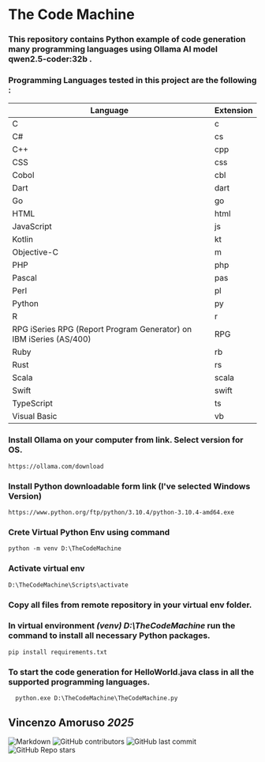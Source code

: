# The Code Machine

### This repository contains Python example of code generation many programming languages using Ollama AI model **qwen2.5-coder:32b** .
### Programming Languages tested in this project are the following :  

| Language  | Extension |
| ------------- | ------------- |
| C | c |
| C# | cs |
| C++ | cpp |
| CSS | css |
| Cobol | cbl| 
| Dart | dart |
| Go | go |
| HTML | html |
| JavaScript | js |
| Kotlin | kt |
| Objective-C | m |
| PHP | php |
| Pascal | pas |
| Perl | pl |
| Python | py |
| R | r |
| RPG iSeries RPG (Report Program Generator) on IBM iSeries (AS/400) | RPG |
| Ruby | rb |
| Rust | rs |
| Scala | scala |
| Swift | swift |
| TypeScript | ts |
| Visual Basic | vb |

### Install Ollama on your computer from link. Select version for OS. 
    https://ollama.com/download

### Install Python downloadable form link  (I've selected Windows Version) 
    https://www.python.org/ftp/python/3.10.4/python-3.10.4-amd64.exe

### Crete Virtual Python Env using command
    python -m venv D:\TheCodeMachine

### Activate virtual env 
    D:\TheCodeMachine\Scripts\activate 

### Copy all files from remote repository in your virtual env folder. 
    
### In virtual environment *(venv) D:\TheCodeMachine*  run the command to install all necessary Python packages.
    pip install requirements.txt 

### To start the code generation for HelloWorld.java class in all the supported programming languages.
````Shell
  python.exe D:\TheCodeMachine\TheCodeMachine.py
````
<h2 align="left">Vincenzo Amoruso <cite>2025</cite></h2>

![Markdown](https://img.shields.io/badge/markdown-%23000000.svg?style=flat=markdown&logoColor=white) ![GitHub contributors](https://img.shields.io/github/contributors/vamoruso/TheCodeMachine?style=flat) ![GitHub last commit](https://img.shields.io/github/last-commit/vamoruso/TheCodeMachine?style=flat)  ![GitHub Repo stars](https://img.shields.io/github/stars/vamoruso/TheCodeMachine?style=social)  
